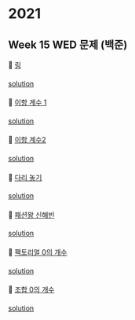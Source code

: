 # 2021
## Week 15 WED 문제 (백준)

👀 [링](https://www.acmicpc.net/problem/3036)

#### 

[solution](https://github.com/so-ohee/Algorithm/blob/main/src/me/algo/BaekJoon/Math/Main_3036_%EB%A7%81.java)

####

👀 [이항 계수 1](https://www.acmicpc.net/problem/11050)

#### 

[solution](https://github.com/so-ohee/Algorithm/blob/main/src/me/algo/BaekJoon/Math/Main_11050_%EC%9D%B4%ED%95%AD%EA%B3%84%EC%88%981.java)

####

👀 [이항 계수2](https://www.acmicpc.net/problem/11051)

#### 

[solution](https://github.com/so-ohee/Algorithm/blob/main/src/me/algo/BaekJoon/Math/Main_11051_%EC%9D%B4%ED%95%AD%EA%B3%84%EC%88%982.java)

####

👀 [다리 놓기](https://www.acmicpc.net/problem/1010)
#### 

[solution](https://github.com/so-ohee/Algorithm/blob/main/src/me/algo/BaekJoon/Math/Main_1010_%EB%8B%A4%EB%A6%AC%EB%86%93%EA%B8%B0.java)

#### 

👀 [패션왕 신해빈](https://www.acmicpc.net/problem/9375)
#### 

[solution](https://github.com/so-ohee/Algorithm/blob/main/src/me/algo/BaekJoon/Math/Main_9375_%ED%8C%A8%EC%85%98%EC%99%95%EC%8B%A0%ED%95%B4%EB%B9%88.java)

#### 

👀 [팩토리얼 0의 개수](https://www.acmicpc.net/problem/1676)
#### 

[solution](https://github.com/so-ohee/Algorithm/blob/main/src/me/algo/BaekJoon/Math/Main_1676_%ED%8C%A9%ED%86%A0%EB%A6%AC%EC%96%BC0%EC%9D%98%EA%B0%9C%EC%88%98.java)

#### 

👀 [조합 0의 개수](https://www.acmicpc.net/problem/2004)
#### 

[solution](https://github.com/so-ohee/Algorithm/blob/main/src/me/algo/BaekJoon/Math/Main_2004_%EC%A1%B0%ED%95%A90%EC%9D%98%EA%B0%9C%EC%88%98.java)

#### 
